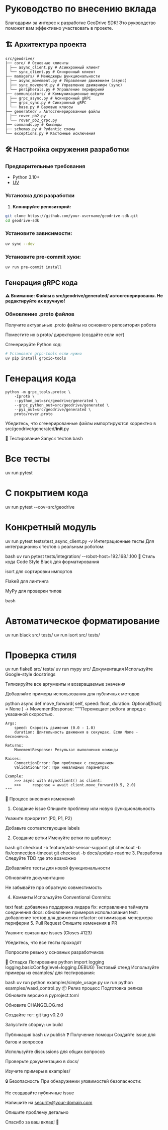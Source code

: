 # Руководство по внесению вклада

Благодарим за интерес к разработке GeoDrive SDK! Это руководство поможет вам эффективно участвовать в проекте.

## 🏗️ Архитектура проекта
```
src/geodrive/
├── core/ # Основные клиенты
│ ├── async_client.py # Асинхронный клиент
│ └── sync_client.py # Синхронный клиент
├── managers/ # Менеджеры функциональности
│ ├── async_movement.py # Управление движением (async)
│ ├── sync_movement.py # Управление движением (sync)
│ └── peripherals.py # Управление периферией
├── communicators/ # Коммуникационные модули
│ ├── grpc_async.py # Асинхронный gRPC
│ ├── grpc_sync.py # Синхронный gRPC
│ └── base.py # Базовые классы
├── generated/ ⚠️ Автосгенерированные файлы
│ ├── rover_pb2.py
│ └── rover_pb2_grpc.py
├── commands.py # Команды
├── schemas.py # Pydantic схемы
└── exceptions.py # Кастомные исключения
```


## 🛠️ Настройка окружения разработки

### Предварительные требования
- Python 3.10+
- [UV](https://github.com/astral-sh/uv)

### Установка для разработки

1. **Клонируйте репозиторий:**
```bash
git clone https://github.com/your-username/geodrive-sdk.git
cd geodrive-sdk
```
### Установите зависимости:

```bash
uv sync --dev
```
### Установите pre-commit хуки:

```bash
uv run pre-commit install
```

## Генерация gRPC кода
#### ⚠️ Внимание: Файлы в src/geodrive/generated/ автосгенерированы. Не редактируйте их вручную!

### Обновление .proto файлов
Получите актуальные .proto файлы из основного репозитория робота

Поместите их в proto/ директорию (создайте если нет)

Сгенерируйте Python код:

```bash
# Установите grpc-tools если нужно
uv pip install grpcio-tools
```
# Генерация кода
```
python -m grpc_tools.protoc \
    -Iproto \
    --python_out=src/geodrive/generated \
    --grpc_python_out=src/geodrive/generated \
    --pyi_out=src/geodrive/generated \
    proto/rover.proto
```
Убедитесь, что сгенерированные файлы импортируются корректно в src/geodrive/generated/__init__.py

🧪 Тестирование
Запуск тестов
bash
# Все тесты
uv run pytest

# С покрытием кода
uv run pytest --cov=src/geodrive

# Конкретный модуль
uv run pytest tests/test_async_client.py -v
Интеграционные тесты
Для интеграционных тестов с реальным роботом:

bash
uv run pytest tests/integration/ --robot-host=192.168.1.100
📝 Стиль кода
Code Style
Black для форматирования

isort для сортировки импортов

Flake8 для линтинга

MyPy для проверки типов

bash
# Автоматическое форматирование
uv run black src/ tests/
uv run isort src/ tests/

# Проверка стиля
uv run flake8 src/ tests/
uv run mypy src/
Документация
Используйте Google-style docstrings

Типизируйте все аргументы и возвращаемые значения

Добавляйте примеры использования для публичных методов

python
async def move_forward(
    self, 
    speed: float, 
    duration: Optional[float] = None
) -> MovementResponse:
    """Перемещает робота вперед с указанной скоростью.
    
    Args:
        speed: Скорость движения (0.0 - 1.0)
        duration: Длительность движения в секундах. Если None - бесконечно.
        
    Returns:
        MovementResponse: Результат выполнения команды
        
    Raises:
        ConnectionError: При проблемах с соединением
        ValidationError: При невалидных параметрах
        
    Example:
        >>> async with AsyncClient() as client:
        >>>     response = await client.move_forward(0.5, 2.0)
    """
🎯 Процесс внесения изменений
1. Создание issue
Опишите проблему или новую функциональность

Укажите приоритет (P0, P1, P2)

Добавьте соответствующие labels

2. Создание ветки
Именуйте ветки по шаблону:

bash
git checkout -b feature/add-sensor-support
git checkout -b fix/connection-timeout
git checkout -b docs/update-readme
3. Разработка
Следуйте TDD где это возможно

Добавляйте тесты для новой функциональности

Обновляйте документацию

Не забывайте про обратную совместимость

4. Коммиты
Используйте Conventional Commits:

text
feat: добавлена поддержка лидара
fix: исправление таймаута соединения
docs: обновление примеров использования
test: добавление тестов для движения
refactor: оптимизация менеджера периферии
5. Pull Request
Опишите изменения в PR

Укажите связанные issues (Closes #123)

Убедитесь, что все тесты проходят

Попросите ревью у основных разработчиков

🐛 Отладка
Логирование
python
import logging
logging.basicConfig(level=logging.DEBUG)
Тестовый стенд
Используйте примеры из examples/ для тестирования:

bash
uv run python examples/simple_usage.py
uv run python examples/wasd_control.py
📦 Релиз процесс
Подготовка релиза
Обновите версию в pyproject.toml

Обновите CHANGELOG.md

Создайте тег: git tag v0.2.0

Запустите сборку: uv build

Публикация
bash
uv publish
❓ Получение помощи
Создайте issue для багов и вопросов

Используйте discussions для общих вопросов

Проверьте документацию в docs/

Изучите примеры в examples/

🔒 Безопасность
При обнаружении уязвимостей безопасности:

Не создавайте публичные issue

Напишите на security@your-domain.com

Опишите проблему детально

Спасибо за ваш вклад! 🚀
